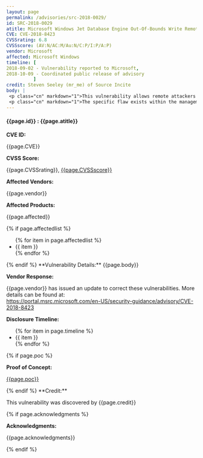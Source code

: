 ```yaml
---
layout: page
permalink: /advisories/src-2018-0029/
id: SRC-2018-0029
atitle: Microsoft Windows Jet Database Engine Out-Of-Bounds Write Remote Code Execution Vulnerability
CVE: CVE-2018-8423
CVSSrating: 6.8
CVSSscore: (AV:N/AC:M/Au:N/C:P/I:P/A:P)
vendor: Microsoft
affected: Microsoft Windows
timeline: [
2018-09-02 - Vulnerability reported to Microsoft,
2018-10-09 - Coordinated public release of advisory
          ]
credit: Steven Seeley (mr_me) of Source Incite
body: |
 <p class="cn" markdown="1">This vulnerability allows remote attackers to execute arbitrary code on vulnerable installations of Microsoft Windows. User interaction is required to exploit this vulnerability in that the target must visit a malicious page or open a malicious file.</p>
 <p class="cn" markdown="1">The specific flaw exists within the management of indexes in the Jet database engine. Crafted data in a database file can trigger a write past the end of an allocated buffer. An attacker can leverage this vulnerability to execute code under the context of the current process.</p>
---
```


<h4><b>{{page.id}} : {{page.atitle}}</b></h4>

**CVE ID:**
<p class="cn">{{page.CVE}}</p>

**CVSS Score:**
<p class="cn">{{page.CVSSrating}}, <a href="https://nvd.nist.gov/cvss/v2-calculator?vector={{page.CVSSscore}}">{{page.CVSSscore}}</a></p>

**Affected Vendors:**
<p class="cn">{{page.vendor}}</p>

**Affected Products:**
<p class="cn">{{page.affected}}</p>
{% if page.affectedlist %}
<ul class="cn">
{% for item in page.affectedlist %}
  <li>{{ item }}</li>
{% endfor %}
</ul>
{% endif %}
**Vulnerability Details:**
{{page.body}}

**Vendor Response:**

<p class="cn">{{page.vendor}} has issued an update to correct these vulnerabilities. More details can be found at: <br />
<a href="https://portal.msrc.microsoft.com/en-US/security-guidance/advisory/CVE-2018-8423">https://portal.msrc.microsoft.com/en-US/security-guidance/advisory/CVE-2018-8423</a></p>

**Disclosure Timeline:**
<ul class="cn">
{% for item in page.timeline %}
  <li>{{ item }}</li>
{% endfor %}
</ul>
{% if page.poc %}

**Proof of Concept:**
<p class="cn"><a href="{{page.poc}}">{{page.poc}}</a></p>
{% endif %}
**Credit:**
<p class="cn">This vulnerability was discovered by {{page.credit}}</p>
{% if page.acknowledgments %}

**Acknowledgments:**
<p class="cn">{{page.acknowledgments}}</p>
{% endif %}
